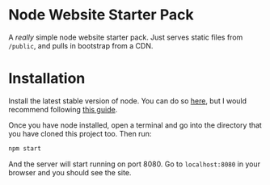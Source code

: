 # Node Website Starter Pack

A *really* simple node website starter pack. Just serves static files from
`/public`, and pulls in bootstrap from a CDN.

# Installation

Install the latest stable version of node. You can do so
[here](https://nodejs.org/en/download/), but I would recommend following [this
guide](http://benjaminparnell.github.io/2015/installing-node/).

Once you have node installed, open a terminal and go into the directory that
you have cloned this project too. Then run:

```sh
npm start
```

And the server will start running on port 8080. Go to `localhost:8080` in your
browser and you should see the site.
